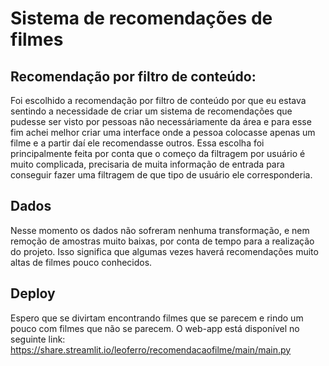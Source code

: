 # Sistema de recomendações de filmes

## Recomendação por filtro de conteúdo:

Foi escolhido a recomendação por filtro de conteúdo por que eu estava sentindo a necessidade de criar um sistema de recomendações que pudesse ser visto por pessoas não necessáriamente da área e para esse fim achei melhor criar uma interface onde a pessoa colocasse apenas um filme e a partir daí ele recomendasse outros.
Essa escolha foi principalmente feita por conta que o começo da filtragem por usuário é muito complicada, precisaria de muita informação de entrada para conseguir fazer uma filtragem de que tipo de usuário ele corresponderia.

## Dados

Nesse momento os dados não sofreram nenhuma transformação, e nem remoção de amostras muito baixas, por conta de tempo para a realização do projeto. Isso significa que algumas vezes haverá recomendações muito altas de filmes pouco conhecidos.

## Deploy

Espero que se divirtam encontrando filmes que se parecem e rindo um pouco com filmes que não se parecem. O web-app está disponível no seguinte link:
https://share.streamlit.io/leoferro/recomendacaofilme/main/main.py
